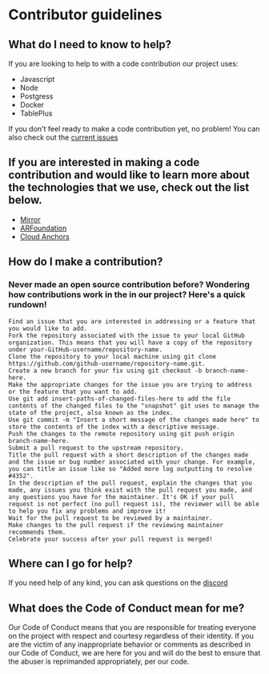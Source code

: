 # Contributor guidelines

## What do I need to know to help?

If you are looking to help to with a code contribution our project uses: <br>
    <ul> 
    <li>Javascript</li>
    <li>Node</li>
    <li>Postgress</li>
    <li>Docker</li>
    <li>TablePlus</li>
    </ul>
    
If you don't feel ready to make a code contribution yet, no problem! You can also check out the 
<a href="https://github.com/wouwehb/AR-MultiPlatformTool/issues">current issues</a>

## If you are interested in making a code contribution and would like to learn more about the technologies that we use, check out the list below.
<ul> 
    <li><a href="https://mirror-networking.gitbook.io/docs/">Mirror</a></li>
    <li><a href="https://docs.unity3d.com/Packages/com.unity.xr.arfoundation@4.1/manual/">ARFoundation</a></li>
    <li><a href="https://developers.google.com/ar/develop/java/cloud-anchors/developer-guide-android">Cloud Anchors</a></li>
</ul>

## How do I make a contribution?

### Never made an open source contribution before? Wondering how contributions work in the in our project? Here's a quick rundown!

    Find an issue that you are interested in addressing or a feature that you would like to add.
    Fork the repository associated with the issue to your local GitHub organization. This means that you will have a copy of the repository under your-GitHub-username/repository-name.
    Clone the repository to your local machine using git clone https://github.com/github-username/repository-name.git.
    Create a new branch for your fix using git checkout -b branch-name-here.
    Make the appropriate changes for the issue you are trying to address or the feature that you want to add.
    Use git add insert-paths-of-changed-files-here to add the file contents of the changed files to the "snapshot" git uses to manage the state of the project, also known as the index.
    Use git commit -m "Insert a short message of the changes made here" to store the contents of the index with a descriptive message.
    Push the changes to the remote repository using git push origin branch-name-here.
    Submit a pull request to the upstream repository.
    Title the pull request with a short description of the changes made and the issue or bug number associated with your change. For example, you can title an issue like so "Added more log outputting to resolve #4352".
    In the description of the pull request, explain the changes that you made, any issues you think exist with the pull request you made, and any questions you have for the maintainer. It's OK if your pull request is not perfect (no pull request is), the reviewer will be able to help you fix any problems and improve it!
    Wait for the pull request to be reviewed by a maintainer.
    Make changes to the pull request if the reviewing maintainer recommends them.
    Celebrate your success after your pull request is merged!

## Where can I go for help?

If you need help of any kind, you can ask questions on the [discord](https://www.youtube.com/watch?v=dQw4w9WgXcQ)

## What does the Code of Conduct mean for me?

Our Code of Conduct means that you are responsible for treating everyone on the project with respect and courtesy regardless of their identity. If you are the victim of any inappropriate behavior or comments as described in our Code of Conduct, we are here for you and will do the best to ensure that the abuser is reprimanded appropriately, per our code.